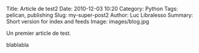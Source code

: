 Title: Article de test2
Date: 2010-12-03 10:20
Category: Python
Tags: pelican, publishing
Slug: my-super-post2
Author: Luc Libralesso
Summary: Short version for index and feeds
Image: images/blog.jpg

Un premier article de test.

blablabla
